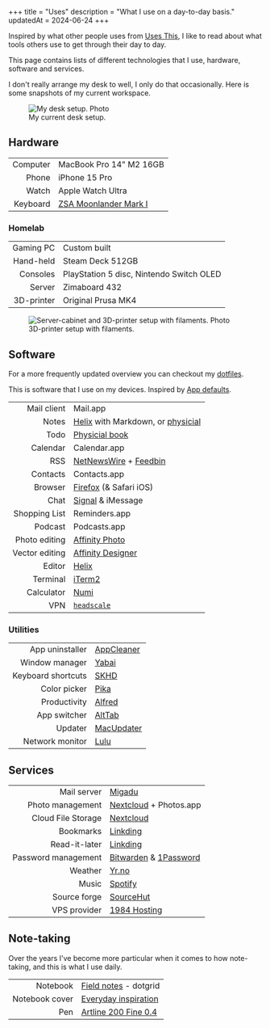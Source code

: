 +++
title = "Uses"
description = "What I use on a day-to-day basis."
updatedAt = 2024-06-24
+++

Inspired by what other people uses from [Uses This], I like to read about what
tools others use to get through their day to day.

This page contains lists of different technologies that I use, hardware,
software and services.

I don't really arrange my desk to well, I only do that occasionally. Here is
some snapshots of my current workspace.

<figure>
  <img
    src="/img/uses/setup.webp"
    alt="My desk setup. Photo">
  <figcaption>
    My current desk setup.
  </figcaption>
</figure>

## Hardware

|          |                                     |
| -------: | :---------------------------------- |
| Computer | MacBook Pro 14" M2 16GB             |
|    Phone | iPhone 15 Pro                       |
|    Watch | Apple Watch Ultra                   |
| Keyboard | [ZSA Moonlander Mark I][moonlander] |

<!-- TODO: Add new photo of new setup --->

### Homelab

|            |                                          |
| ---------: | :--------------------------------------- |
|  Gaming PC | Custom built                             |
|  Hand-held | Steam Deck 512GB                         |
|   Consoles | PlayStation 5 disc, Nintendo Switch OLED |
|     Server | Zimaboard 432                            |
| 3D-printer | Original Prusa MK4                       |

<figure>
  <img
    src="/img/uses/3d-pegboard.webp"
    alt="Server-cabinet and 3D-printer setup with filaments. Photo">
  <figcaption>
    3D-printer setup with filaments.
  </figcaption>
</figure>

## Software

For a more frequently updated overview you can checkout my [dotfiles].

This is software that I use on my devices. Inspired by [App defaults].

|                |                                                     |
| -------------: | :-------------------------------------------------- |
|    Mail client | Mail.app                                            |
|          Notes | [Helix] with Markdown, or [physicial](#note-taking) |
|           Todo | [Physicial book](#note-taking)                      |
|       Calendar | Calendar.app                                        |
|            RSS | [NetNewsWire] + [Feedbin]                           |
|       Contacts | Contacts.app                                        |
|        Browser | [Firefox][firefox] (& Safari iOS)                   |
|           Chat | [Signal][signal] & iMessage                         |
|  Shopping List | Reminders.app                                       |
|        Podcast | Podcasts.app                                        |
|  Photo editing | [Affinity Photo]                                    |
| Vector editing | [Affinity Designer]                                 |
|         Editor | [Helix]                                             |
|       Terminal | [iTerm2]                                            |
|     Calculator | [Numi]                                              |
|            VPN | [`headscale`]                                       |

### Utilities

|                    |              |
| -----------------: | :----------- |
|    App uninstaller | [AppCleaner] |
|     Window manager | [Yabai]      |
| Keyboard shortcuts | [SKHD]       |
|       Color picker | [Pika]       |
|       Productivity | [Alfred]     |
|       App switcher | [AltTab]     |
|            Updater | [MacUpdater] |
|    Network monitor | [Lulu]       |

## Services

|                     |                           |
| ------------------: | :------------------------ |
|         Mail server | [Migadu]                  |
|    Photo management | [Nextcloud] + Photos.app  |
|  Cloud File Storage | [Nextcloud]               |
|           Bookmarks | [Linkding]                |
|       Read-it-later | [Linkding]                |
| Password management | [Bitwarden] & [1Password] |
|             Weather | [Yr.no]                   |
|               Music | [Spotify]                 |
|        Source forge | [SourceHut]               |
|        VPS provider | [1984 Hosting][1984]      |

## Note-taking

Over the years I've become more particular when it comes to how note-taking, and
this is what I use daily.

|                |                                           |
| -------------: | :---------------------------------------- |
|       Notebook | [Field notes] - dotgrid                   |
| Notebook cover | [Everyday inspiration][field_notes_cover] |
|            Pen | [Artline 200 Fine 0.4][pen]               |

[Affinity Designer]: https://affinity.serif.com/en-us/designer
[Affinity Photo]: https://affinity.serif.com/en-us/photo
[Firefox]: https://www.mozilla.org/en-US/firefox/new
[Bitwarden]: https://bitwarden.com
[Mattermost]: https://mattermost.com
[NetNewsWire]: https://netnewswire.com
[Feedbin]: https://feedbin.com
[Nextcloud]: https://nextcloud.com
[Numi]: https://numi.app
[Signal]: https://signal.org
[iTerm2]: https://iterm2.com/
[SKHD]: https://github.com/koekeishiya/skhd
[Spotify]: https://spotify.com
[VSCodium]: https://github.com/VSCodium/vscodium
[`headscale`]: https://github.com/juanfont/headscale
[Yr.no]: https://apps.apple.com/jo/app/yr-no/id490989206
[1984]: https://1984hosting.com
[Migadu]: https://migadu.com
[migadu_review]: /blog/migadu-review
[Yabai]: https://github.com/koekeishiya/yabai
[LuLu]: https://objective-see.com/products/lulu.html
[AppCleaner]: https://freemacsoft.net/appcleaner/
[MacUpdater]: https://www.corecode.io/macupdater/
[dotfiles]: https://git.sr.ht/~timharek/dotfiles
[Moonlander]: https://www.zsa.io/moonlander/
[Uses this]: https://usesthis.com/
[SourceHut]: https://sourcehut.org
[Helix]: https://helix-editor.com/
[Linkding]: https://github.com/sissbruecker/linkding
[1Password]: https://1password.com
[Pika]: https://superhighfives.com/pika
[Alfred]: https://www.alfredapp.com/
[AltTab]: https://alt-tab-macos.netlify.app/
[Field notes]: https://fieldnotesbrand.com/
[field_notes_cover]:
  https://fieldnotesbrand.com/products/everyday-inspiration-leather-notebook-cover
[pen]: https://www.amazon.com/Artline-Black-Fineliner-point-0-4mm/dp/B003UH1A40
[App defaults]: https://defaults.rknight.me/
